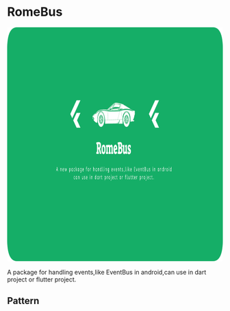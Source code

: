 # RomeBus

<img src="./row/logo.png" alt="Logo" width="1098" height="545">

A package for handling events,like EventBus in android,can use in dart project or flutter project.

## Pattern
